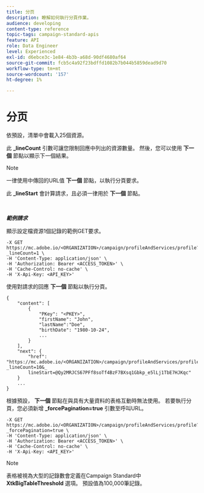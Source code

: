 ```yaml
---
title: 分页
description: 瞭解如何執行分頁作業。
audience: developing
content-type: reference
topic-tags: campaign-standard-apis
feature: API
role: Data Engineer
level: Experienced
exl-id: d6ebce3c-1e84-4b3b-a68d-90df4680af64
source-git-commit: fcb5c4a92f23bdffd1082b7b044b5859dead9d70
workflow-type: tm+mt
source-wordcount: '157'
ht-degree: 1%

---
```


# 分页

依預設，清單中會載入25個資源。

此 **_lineCount** 引數可讓您限制回應中列出的資源數量。  然後，您可以使用 **下一個** 節點以顯示下一個結果。

>[!NOTE]
>
>一律使用中傳回的URL值 **下一個** 節點，以執行分頁要求。
>
>此 **_lineStart** 會計算請求，且必須一律用於 **下一個** 節點。

<br/>

***範例請求***

顯示設定檔資源1個記錄的範例GET要求。

```
-X GET https://mc.adobe.io/<ORGANIZATION>/campaign/profileAndServices/profile?_lineCount=1 \
-H 'Content-Type: application/json' \
-H 'Authorization: Bearer <ACCESS_TOKEN>' \
-H 'Cache-Control: no-cache' \
-H 'X-Api-Key: <API_KEY>'
```

使用對請求的回應 **下一個** 節點以執行分頁。

```
{
    "content": [
        {
            "PKey": "<PKEY>",
            "firstName": "John",
            "lastName":"Doe",
            "birthDate": "1980-10-24",
            ...
        }
    ],
    "next": {
        "href": "https://mc.adobe.io/<ORGANIZATION>/campaign/profileAndServices/profile/email?_lineCount=10&_
        lineStart=@Qy2MRJCS67PFf8soTf4BzF7BXsq1Gbkp_e5lLj1TbE7HJKqc"
    }
    ...
}
```

根據預設， **下一個** 節點在與具有大量資料的表格互動時無法使用。 若要執行分頁，您必須新增 **_forcePagination=true** 引數至呼叫URL。

```
-X GET https://mc.adobe.io/<ORGANIZATION>/campaign/profileAndServices/profile?_forcePagination=true \
-H 'Content-Type: application/json' \
-H 'Authorization: Bearer <ACCESS_TOKEN>' \
-H 'Cache-Control: no-cache' \
-H 'X-Api-Key: <API_KEY>'
```

>[!NOTE]
>
>表格被視為大型的記錄數會定義在Campaign Standard中 **XtkBigTableThreshold** 選項。 預設值為100,000筆記錄。

